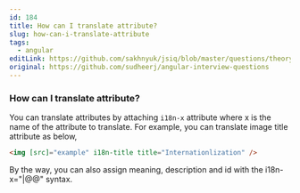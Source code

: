 ```yaml
---
id: 184
title: How can I translate attribute?
slug: how-can-i-translate-attribute
tags:
  - angular
editLink: https://github.com/sakhnyuk/jsiq/blob/master/questions/theory/angular/184.md
original: https://github.com/sudheerj/angular-interview-questions
---
```


### How can I translate attribute?

You can translate attributes by attaching `i18n-x` attribute where x is the name of the attribute to translate. For example, you can translate image title attribute as below,

```html
<img [src]="example" i18n-title title="Internationlization" />
```

By the way, you can also assign meaning, description and id with the i18n-x="<meaning>|<description>@@<id>" syntax.